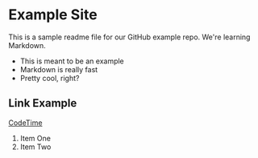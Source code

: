 # Example Site

This is a sample readme file for our GitHub example repo. We're learning Markdown.

* This is meant to be an example
* Markdown is really fast
* Pretty cool, right?

## Link Example
[CodeTime](https://www.codetime.io)

1. Item One
2. Item Two